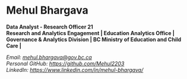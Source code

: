 # Mehul Bhargava
**Data Analyst - Research Officer 21**     
**Research and Analytics Engagement | Education Analytics Office |**     
**Governance & Analytics Division | BC Ministry of Education and Child Care |**

*Email: mehul.bhargava@gov.bc.ca*  
*Personal GitHub: https://github.com/Mehul2203*  
*LinkedIn: https://www.linkedin.com/in/mehul-bhargava/*
